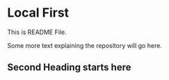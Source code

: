 # Local First

This is README File.

Some more text explaining the repository will go here.

## Second Heading starts here